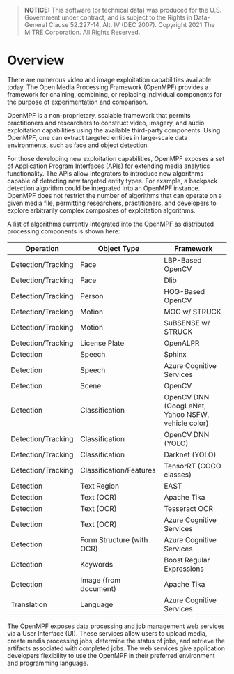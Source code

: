 > **NOTICE:** This software (or technical data) was produced for the U.S. Government under contract, and is subject to the Rights in Data-General Clause 52.227-14, Alt. IV (DEC 2007). Copyright 2021 The MITRE Corporation. All Rights Reserved.

# Overview

There are numerous video and image exploitation capabilities available today. The Open Media Processing Framework (OpenMPF) provides a framework for chaining, combining, or replacing individual components for the purpose of experimentation and comparison.

OpenMPF is a non-proprietary, scalable framework that permits practitioners and researchers to construct video, imagery, and audio exploitation capabilities using the available third-party components. Using OpenMPF, one can extract targeted entities in large-scale data environments, such as face and object detection.

For those developing new exploitation capabilities, OpenMPF exposes a set of Application Program Interfaces (APIs) for extending media analytics functionality. The APIs allow integrators to introduce new algorithms capable of detecting new targeted entity types. For example, a backpack detection algorithm could be integrated into an OpenMPF instance. OpenMPF does not restrict the number of algorithms that can operate on a given media file, permitting researchers, practitioners, and developers to explore arbitrarily complex composites of exploitation algorithms.

A list of algorithms currently integrated into the OpenMPF as distributed processing components is shown here:

| **Operation** | **Object Type** | **Framework**
|  --- | --- | ---
| Detection/Tracking | Face | LBP-Based OpenCV
| Detection/Tracking | Face | Dlib
| Detection/Tracking | Person | HOG-Based OpenCV
| Detection/Tracking | Motion | MOG w/ STRUCK
| Detection/Tracking | Motion | SuBSENSE w/ STRUCK
| Detection/Tracking | License Plate | OpenALPR
| Detection | Speech | Sphinx
| Detection | Speech | Azure Cognitive Services
| Detection | Scene | OpenCV
| Detection | Classification | OpenCV DNN (GoogLeNet, Yahoo NSFW, vehicle color)
| Detection/Tracking | Classification | OpenCV DNN (YOLO)
| Detection/Tracking | Classification | Darknet (YOLO)
| Detection/Tracking | Classification/Features | TensorRT (COCO classes)
| Detection | Text Region | EAST
| Detection | Text (OCR) | Apache Tika
| Detection | Text (OCR) | Tesseract OCR
| Detection | Text (OCR) | Azure Cognitive Services
| Detection | Form Structure (with OCR) | Azure Cognitive Services
| Detection | Keywords | Boost Regular Expressions
| Detection | Image (from document) | Apache Tika
| Translation | Language | Azure Cognitive Services

The OpenMPF exposes data processing and job management web services via a User Interface (UI). These services allow users to upload media, create media processing jobs, determine the status of jobs, and retrieve the artifacts associated with completed jobs. The web services give application developers flexibility to use the OpenMPF in their preferred environment and programming language.
